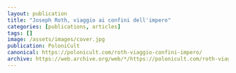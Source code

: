 ```yaml
---
layout: publication
title: "Joseph Roth, viaggio ai confini dell'impero"
categories: [publications, articles]
tags: []
image: /assets/images/cover.jpg
publication: PoloniCult
canonical: https://polonicult.com/roth-viaggio-confini-impero/
archive: https://web.archive.org/web/*/https://polonicult.com/roth-viaggio-confini-impero/
---
```


